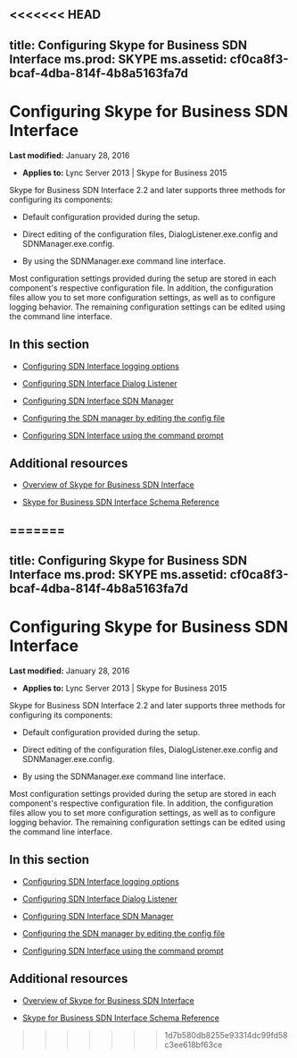 <<<<<<< HEAD
---
title: Configuring Skype for Business SDN Interface
ms.prod: SKYPE
ms.assetid: cf0ca8f3-bcaf-4dba-814f-4b8a5163fa7d
---


# Configuring Skype for Business SDN Interface

 **Last modified:** January 28, 2016
  
    
    

 * **Applies to:** Lync Server 2013 | Skype for Business 2015
 
Skype for Business SDN Interface 2.2 and later supports three methods for configuring its components:
  
    
    


- Default configuration provided during the setup.
    
  
- Direct editing of the configuration files, DialogListener.exe.config and SDNManager.exe.config.
    
  
- By using the SDNManager.exe command line interface.
    
  
 Most configuration settings provided during the setup are stored in each component's respective configuration file. In addition, the configuration files allow you to set more configuration settings, as well as to configure logging behavior. The remaining configuration settings can be edited using the command line interface.
## In this section


-  [Configuring SDN Interface logging options](configuring-logging-options.md)
    
  
-  [Configuring SDN Interface Dialog Listener](configuring-dialog-listener.md)
    
  
-  [Configuring SDN Interface SDN Manager](configuring-sdn-manager.md)
    
  
-  [Configuring the SDN manager by editing the config file](configuring-sdn-manager-using-the-config-file.md)
    
  
-  [Configuring SDN Interface using the command prompt](configuring-sdn-interface-using-the-command-prompt.md)
    
  

## Additional resources


-  [Overview of Skype for Business SDN Interface](overview.md)
    
  
-  [Skype for Business SDN Interface Schema Reference](skype-for-business-sdn-interface-schema-reference.md)
    
  

  
    
    

=======
---
title: Configuring Skype for Business SDN Interface
ms.prod: SKYPE
ms.assetid: cf0ca8f3-bcaf-4dba-814f-4b8a5163fa7d
---


# Configuring Skype for Business SDN Interface

 **Last modified:** January 28, 2016
  
    
    

 * **Applies to:** Lync Server 2013 | Skype for Business 2015
 
Skype for Business SDN Interface 2.2 and later supports three methods for configuring its components:
  
    
    


- Default configuration provided during the setup.
    
  
- Direct editing of the configuration files, DialogListener.exe.config and SDNManager.exe.config.
    
  
- By using the SDNManager.exe command line interface.
    
  
 Most configuration settings provided during the setup are stored in each component's respective configuration file. In addition, the configuration files allow you to set more configuration settings, as well as to configure logging behavior. The remaining configuration settings can be edited using the command line interface.
## In this section


-  [Configuring SDN Interface logging options](configuring-logging-options.md)
    
  
-  [Configuring SDN Interface Dialog Listener](configuring-dialog-listener.md)
    
  
-  [Configuring SDN Interface SDN Manager](configuring-sdn-manager.md)
    
  
-  [Configuring the SDN manager by editing the config file](configuring-sdn-manager-using-the-config-file.md)
    
  
-  [Configuring SDN Interface using the command prompt](configuring-sdn-interface-using-the-command-prompt.md)
    
  

## Additional resources


-  [Overview of Skype for Business SDN Interface](overview.md)
    
  
-  [Skype for Business SDN Interface Schema Reference](skype-for-business-sdn-interface-schema-reference.md)
    
  

  
    
    

>>>>>>> 1d7b580db8255e93314dc99fd58c3ee618bf63ce
